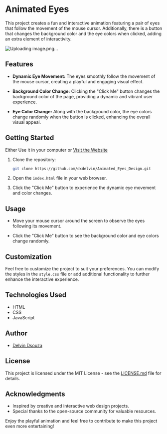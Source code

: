 # Animated Eyes

This project creates a fun and interactive animation featuring a pair of eyes that follow the movement of the mouse cursor. Additionally, there is a button that changes the background color and the eye colors when clicked, adding an extra element of interactivity.

![Uploading image.png…]()


## Features

- **Dynamic Eye Movement:** The eyes smoothly follow the movement of the mouse cursor, creating a playful and engaging visual effect.

- **Background Color Change:** Clicking the "Click Me" button changes the background color of the page, providing a dynamic and vibrant user experience.

- **Eye Color Change:** Along with the background color, the eye colors change randomly when the button is clicked, enhancing the overall visual appeal.

## Getting Started
Either Use it in your computer or [Visit the Website](https://dxdelvin.github.io/Animated_Eyes_Design/)

1. Clone the repository:
   ```bash
   git clone https://github.com/dxdelvin/Animated_Eyes_Design.git
   ```

2. Open the `index.html` file in your web browser.

3. Click the "Click Me" button to experience the dynamic eye movement and color changes.

## Usage

- Move your mouse cursor around the screen to observe the eyes following its movement.

- Click the "Click Me" button to see the background color and eye colors change randomly.

## Customization

Feel free to customize the project to suit your preferences. You can modify the styles in the `style.css` file or add additional functionality to further enhance the interactive experience.

## Technologies Used

- HTML
- CSS
- JavaScript

## Author

- [Delvin Dsouza](https://github.com/dxdelvin)

## License

This project is licensed under the MIT License - see the [LICENSE.md](LICENSE.md) file for details.

## Acknowledgments

- Inspired by creative and interactive web design projects.
- Special thanks to the open-source community for valuable resources.

Enjoy the playful animation and feel free to contribute to make this project even more entertaining!
